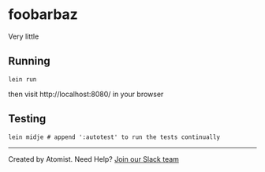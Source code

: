 # foobarbaz

Very little

## Running

```
lein run
```

then visit http://localhost:8080/ in your browser

## Testing

```
lein midje # append ':autotest' to run the tests continually 
```


---
Created by Atomist. Need Help? <a href="https://join.atomist.com/">Join our Slack team</a>

